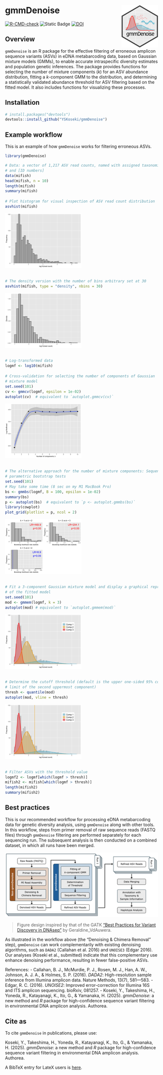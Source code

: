 
<!-- README.md is generated from README.Rmd. Please edit that file -->

# gmmDenoise <img src="man/figures/logo.png" align="right" width="120" />

<!-- badges: start -->

[![R-CMD-check](https://github.com/YSKoseki/gmmDenoise/actions/workflows/R-CMD-check.yaml/badge.svg)](https://github.com/YSKoseki/gmmDenoise/actions/workflows/R-CMD-check.yaml)
![Static
Badge](https://img.shields.io/badge/license-GPL_(%3E%3D_2)-blue)
[![DOI](https://zenodo.org/badge/489551728.svg)](https://zenodo.org/badge/latestdoi/489551728)
<!-- badges: end -->

## Overview

`gmmDenoise` is an R package for the effective filtering of erroneous
amplicon sequence variants (ASVs) in eDNA metabarcoding data, based on
Gaussian mixture models (GMMs), to enable accurate intraspecific
diversity estimates and population genetic inferences. The package
provides functions for selecting the number of mixture components (*k*)
for an ASV abundance distribution, fitting a *k*-component GMM to the
distribution, and determining a statistically validated abundance
threshold for ASV filtering based on the fitted model. It also includes
functions for visualizing these processes.

## Installation

``` r
# install.packages("devtools")
devtools::install_github("YSKoseki/gmmDenoise")
```

## Example workflow

This is an example of how `gmmDenoise` works for filtering erroneous
ASVs.

``` r
library(gmmDenoise)
```

``` r
# Data: a vector of 1,217 ASV read counts, named with assigned taxonomic names
# and [ID numbers]
data(mifish)
head(mifish, n = 10)
length(mifish)
summary(mifish)

# Plot histogram for visual inspection of ASV read count distribution
asvhist(mifish)
```

<img src="man/figures/README-example-1.png" width="50%" />

``` r

# The density version with the number of bins arbitrary set at 30
asvhist(mifish, type = "density", nbins = 30)
```

<img src="man/figures/README-example-2.png" width="50%" />

``` r

# Log-transformed data
logmf <- log10(mifish)

# Cross-validation for selecting the number of components of Gaussian
# mixture model
set.seed(101)
cv <- gmmcv(logmf, epsilon = 1e-02)
autoplot(cv)  # equivalent to `autoplot.gmmcv(cv)`
```

<img src="man/figures/README-example-3.png" width="50%" />

``` r

# The alternative approach for the number of mixture components: Sequential
# parametric bootstrap tests 
set.seed(101)
# May take some time (8 sec on my M1 MacBook Pro)
bs <- gmmbs(logmf, B = 100, epsilon = 1e-02)
summary(bs)
p <- autoplot(bs)  # equivalent to `p <- autoplot.gmmbs(bs)`
library(cowplot)
plot_grid(plotlist = p, ncol = 2)
```

<img src="man/figures/README-example-4.png" width="50%" />

``` r

# Fit a 3-component Gaussian mixture model and display a graphical representation
# of the fitted model
set.seed(101)
mod <- gmmem(logmf, k = 3)
autoplot(mod) # equivalent to `autoplot.gmmem(mod)`
```

<img src="man/figures/README-example-5.png" width="50%" />

``` r

# Determine the cutoff threshold (default is the upper one-sided 95% confidence 
# limit of the second uppermost component) 
thresh <- quantile(mod)
autoplot(mod, vline = thresh)
```

<img src="man/figures/README-example-6.png" width="50%" />

``` r

# Filter ASVs with the threshold value
logmf2 <- logmf[which(logmf > thresh)]
mifish2 <- mifish[which(logmf > thresh)]
length(mifish2)
summary(mifish2)
```

## Best practices

This is our recommended workflow for processing eDNA metabarcoding data
for genetic diversity analysis, using `gmmDenoise` along with other
tools. In this workflow, steps from primer removal of raw sequence reads
(FASTQ files) through `gmmDenoise` filtering are performed separately
for each sequencing run. The subsequent analysis is then conducted on a
combined dataset, in which all runs have been merged.

<img src="man/figures/workflow.png" width="100%" />

> Figure design inspired by that of the GATK [“Best Practices for
> Variant Discovery in
> DNAseq”](https://github.com/broadinstitute/gatk-docs/blob/master/gatk3-methods-and-algorithms/Best_Practices_for_Variant_Discovery_in_DNAseq.md#best-practices-for-variant-discovery-in-dnaseq)
> by Geraldine_VdAuwera.

As illustrated in the workflow above (the “Denoising & Chimera Removal”
step), `gmmDenoise` can work complementarily with existing denoising
algorithms, such as `DADA2` (Callahan et al. 2016) and `UNOISE3` (Edgar
2016). Our analyses (Koseki et al., submitted) indicate that this
complementary use enhance denoising performance, resulting in fewer
false-positive ASVs.

References: - Callahan, B. J., McMurdie, P. J., Rosen, M. J., Han, A.
W., Johnson, A. J. A., & Holmes, S. P. (2016). *DADA2*: High-resolution
sample inference from Illumina amplicon data. Nature Methods, 13(7),
581—583. - Edgar, R. C. (2016). *UNOISE2*: Improved error-correction for
Illumina 16S and ITS amplicon sequencing. bioRxiv, 081257. - Koseki, Y.,
Takeshima, H., Yoneda, R., Katayanagi, K., Ito, G., & Yamanaka, H.
(2025). *gmmDenoise*: a new method and *R* package for high-confidence
sequence variant filtering in environmental DNA amplicon analysis.
Authorea.

## Cite as

<!--
[![DOI](https://zenodo.org/badge/489551728.svg)](https://zenodo.org/badge/latestdoi/489551728)
&#10;The above DOI corresponds to the latest versioned release as [published to Zenodo](https://zenodo.org/records/15015857), where you will find all earlier releases. To cite `gmmDenoise` independent of version, use https://doi.org/10.5281/zenodo.15015857, which will always redirect to the latest release.
-->

To cite `gmmDenoise` in publications, please use:

Koseki, Y., Takeshima, H., Yoneda, R., Katayanagi, K., Ito, G., &
Yamanaka, H. (2025). *gmmDenoise*: a new method and *R* package for
high-confidence sequence variant filtering in environmental DNA amplicon
analysis. Authorea.

A BibTeX entry for LateX users is [here](inst/CITATION).

<!--
You'll still need to render `README.Rmd` regularly, to keep `README.md` up-to-date. `devtools::build_readme()` is handy for this. You could also use GitHub Actions to re-render `README.Rmd` every time you push. An example workflow can be found here: <https://github.com/r-lib/actions/tree/v1/examples>.
-->
